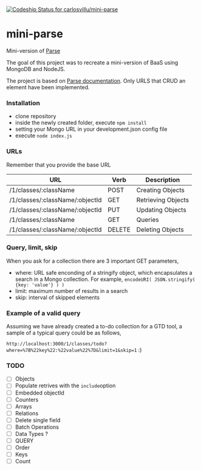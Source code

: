[ ![Codeship Status for carlosvillu/mini-parse](https://www.codeship.io/projects/cf182480-efe9-0131-5708-661bbcbf0c93/status)](https://www.codeship.io/projects/27143)
# mini-parse
 
Mini-version of [Parse](https://www.parse.com)

The goal of this project was to recreate a mini-version of BaaS using MongoDB and NodeJS.

The project is based on [Parse documentation](https://www.parse.com/docs/rest). Only URLS that CRUD an element have been implemented. 

### Installation


* clone repository
* inside the newly created folder, execute `npm install`
* setting your Mongo URL in your development.json config file
* execute `node index.js`

### URLs

Remember that you provide the base URL

URL | Verb | Description
--- | ---- | -----------
/1/classes/:className | POST | Creating Objects
/1/classes/:className/:objectId | GET | Retrieving Objects
/1/classes/:className/:objectId | PUT | Updating Objects
/1/classes/:className | GET | Queries
/1/classes/:className/:objectId | DELETE	| Deleting Objects

### Query, limit, skip

When you ask for a collection there are 3 important GET parameters,

* where: URL safe enconding of a stringify object, which encapsulates a search in a Mongo collection. For example, `encodeURI( JSON.stringify( {key: 'value'} ) )`
* limit: maximum number of results in a search
* skip: interval of skipped elements

### Example of a valid query

Assuming we have already created a to-do collection for a GTD tool, a sample of a typical query could be as follows,

`http://localhost:3000/1/classes/todo?where=%7B%22key%22:%22value%22%7D&limit=1&skip=1`
:)



### TODO


- [ ] Objects
 - [ ] Populate retrives with the `include`option
 - [ ] Embedded objectId
 - [ ] Counters
 - [ ] Arrays
 - [ ] Relations
 - [ ] Delete single field
 - [ ] Batch Operations
 - [ ] Data Types ?
- [ ] QUERY
 - [ ] Order
 - [ ] Keys
 - [ ] Count
